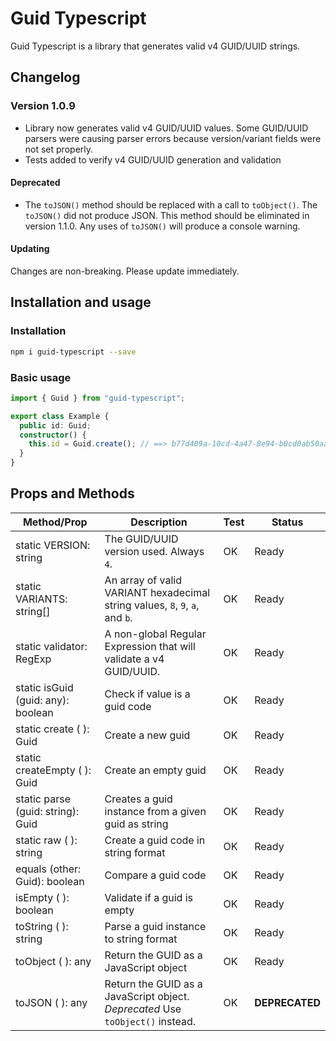 # Guid Typescript

Guid Typescript is a library that generates valid v4 GUID/UUID strings.

## Changelog

### Version 1.0.9

- Library now generates valid v4 GUID/UUID values. Some GUID/UUID parsers were causing parser errors because version/variant fields were not set properly.
- Tests added to verify v4 GUID/UUID generation and validation

#### Deprecated

- The `toJSON()` method should be replaced with a call to `toObject()`. The `toJSON()` did not produce JSON. This method should be eliminated in version 1.1.0. Any uses of `toJSON()` will produce a console warning.

#### Updating

Changes are non-breaking. Please update immediately.

## Installation and usage

### Installation

```bash
npm i guid-typescript --save
```

### Basic usage

```typescript
import { Guid } from "guid-typescript";

export class Example {
  public id: Guid;
  constructor() {
    this.id = Guid.create(); // ==> b77d409a-10cd-4a47-8e94-b0cd0ab50aa1
  }
}
```

## Props and Methods

| Method/Prop                        | Description                                                                    | Test | Status         |
| ---------------------------------- | ------------------------------------------------------------------------------ | ---- | -------------- |
| static VERSION: string             | The GUID/UUID version used. Always `4`.                                        | OK   | Ready          |
| static VARIANTS: string[]          | An array of valid VARIANT hexadecimal string values, `8`, `9`, `a`, and `b`.   | OK   | Ready          |
| static validator: RegExp           | A non-global Regular Expression that will validate a v4 GUID/UUID.             | OK   | Ready          |
| static isGuid (guid: any): boolean | Check if value is a guid code                                                  | OK   | Ready          |
| static create ( ): Guid            | Create a new guid                                                              | OK   | Ready          |
| static createEmpty ( ): Guid       | Create an empty guid                                                           | OK   | Ready          |
| static parse (guid: string): Guid  | Creates a guid instance from a given guid as string                            | OK   | Ready          |
| static raw ( ): string             | Create a guid code in string format                                            | OK   | Ready          |
| equals (other: Guid): boolean      | Compare a guid code                                                            | OK   | Ready          |
| isEmpty ( ): boolean               | Validate if a guid is empty                                                    | OK   | Ready          |
| toString ( ): string               | Parse a guid instance to string format                                         | OK   | Ready          |
| toObject ( ): any                  | Return the GUID as a JavaScript object                                         | OK   | Ready          |
| toJSON ( ): any                    | Return the GUID as a JavaScript object. _Deprecated_ Use `toObject()` instead. | OK   | **DEPRECATED** |
